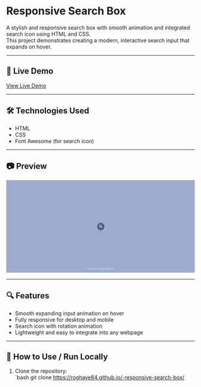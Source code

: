 # Responsive Search Box

A stylish and responsive search box with smooth animation and integrated search icon using HTML and CSS.  
This project demonstrates creating a modern, interactive search input that expands on hover.

---

## 🌟 Live Demo

[View Live Demo](https://roghaye84.github.io/-responsive-search-box/)

---

## 🛠 Technologies Used

- HTML  
- CSS  
- Font Awesome (for search icon)

---

## 📷 Preview

![Search Box Preview](https://github.com/roghaye84/-responsive-search-box/blob/main/assests/responsive%20search%20box.jpeg)

---

## 🔍 Features

- Smooth expanding input animation on hover  
- Fully responsive for desktop and mobile  
- Search icon with rotation animation  
- Lightweight and easy to integrate into any webpage  

---

## 🚀 How to Use / Run Locally

1. Clone the repository:  
   `bash
   git clone https://roghaye84.github.io/-responsive-search-box/
